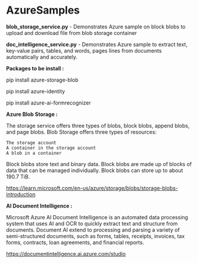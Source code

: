 # AzureSamples

**blob_storage_service.py** - Demonstrates Azure sample on block blobs to upload and download file from blob storage container

**doc_intelligence_service.py** - Demonstrates Azure sample to extract text, key-value pairs, tables, and words, pages lines from documents automatically and accurately. 


**Packages to be install :**

pip install  azure-storage-blob

pip install  azure-identity

pip install azure-ai-formrecognizer



**Azure Blob Storage :**

The storage service offers three types of blobs, block blobs, append blobs, and page blobs. 
Blob Storage offers three types of resources:

    The storage account
    A container in the storage account
    A blob in a container

Block blobs store text and binary data. Block blobs are made up of blocks of data that can be managed individually. Block blobs can store up to about 190.7 TiB.

https://learn.microsoft.com/en-us/azure/storage/blobs/storage-blobs-introduction


**AI Document Intelligence :**

 Microsoft Azure AI Document Intelligence is an automated data processing system that uses AI and OCR to quickly extract text and structure from documents.
 Document AI extend to processing and parsing a variety of semi-structured documents, such as forms, tables, receipts, invoices, tax forms, contracts, loan agreements, and financial reports. 
 
 https://documentintelligence.ai.azure.com/studio
